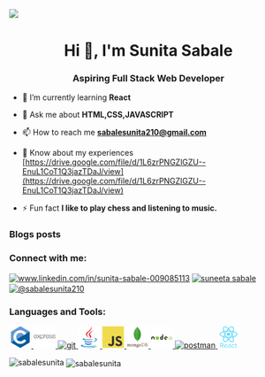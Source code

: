 <img src="https://blog.planview.com/wp-content/uploads/2020/01/Top-6-Software-Development-Methodologies.jpg" />
<h1 align="center">Hi 👋, I'm Sunita Sabale</h1>
<h3 align="center">Aspiring Full Stack Web Developer</h3>

- 🌱 I’m currently learning **React**

- 💬 Ask me about **HTML,CSS,JAVASCRIPT**

- 📫 How to reach me **sabalesunita210@gmail.com**

- 📄 Know about my experiences [https://drive.google.com/file/d/1L6zrPNGZlGZU--EnuL1CoT1Q3jazTDaJ/view](https://drive.google.com/file/d/1L6zrPNGZlGZU--EnuL1CoT1Q3jazTDaJ/view)

- ⚡ Fun fact **I like to play chess and listening to music.**

### Blogs posts
<!-- BLOG-POST-LIST:START -->
<!-- BLOG-POST-LIST:END -->

<h3 align="left">Connect with me:</h3>
<p align="left">
<a href="https://www.linkedin.com/in/sunita-sabale-009085113" target="blank"><img align="center" src="https://raw.githubusercontent.com/rahuldkjain/github-profile-readme-generator/master/src/images/icons/Social/linked-in-alt.svg" alt="www.linkedin.com/in/sunita-sabale-009085113" height="30" width="40" /></a>
<a href="https://fb.com/suneeta sabale" target="blank"><img align="center" src="https://raw.githubusercontent.com/rahuldkjain/github-profile-readme-generator/master/src/images/icons/Social/facebook.svg" alt="suneeta sabale" height="30" width="40" /></a>
<a href="https://medium.com/@sabalesunita210" target="blank"><img align="center" src="https://raw.githubusercontent.com/rahuldkjain/github-profile-readme-generator/master/src/images/icons/Social/medium.svg" alt="@sabalesunita210" height="30" width="40" /></a>
</p>

<h3 align="left">Languages and Tools:</h3>


<p align="left"> <a href="https://www.cprogramming.com/" target="_blank" rel="noreferrer"> <img src="https://raw.githubusercontent.com/devicons/devicon/master/icons/c/c-original.svg" alt="c" width="40" height="40"/> </a> <a href="https://expressjs.com" target="_blank" rel="noreferrer"> <img src="https://raw.githubusercontent.com/devicons/devicon/master/icons/express/express-original-wordmark.svg" alt="express" width="40" height="40"/> </a> <a href="https://git-scm.com/" target="_blank" rel="noreferrer"> <img src="https://www.vectorlogo.zone/logos/git-scm/git-scm-icon.svg" alt="git" width="40" height="40"/> </a> <a href="https://www.java.com" target="_blank" rel="noreferrer"> <img src="https://raw.githubusercontent.com/devicons/devicon/master/icons/java/java-original.svg" alt="java" width="40" height="40"/> </a> <a href="https://developer.mozilla.org/en-US/docs/Web/JavaScript" target="_blank" rel="noreferrer"> <img src="https://raw.githubusercontent.com/devicons/devicon/master/icons/javascript/javascript-original.svg" alt="javascript" width="40" height="40"/> </a> <a href="https://www.mongodb.com/" target="_blank" rel="noreferrer"> <img src="https://raw.githubusercontent.com/devicons/devicon/master/icons/mongodb/mongodb-original-wordmark.svg" alt="mongodb" width="40" height="40"/> </a> <a href="https://nodejs.org" target="_blank" rel="noreferrer"> <img src="https://raw.githubusercontent.com/devicons/devicon/master/icons/nodejs/nodejs-original-wordmark.svg" alt="nodejs" width="40" height="40"/> </a> <a href="https://postman.com" target="_blank" rel="noreferrer"> <img src="https://www.vectorlogo.zone/logos/getpostman/getpostman-icon.svg" alt="postman" width="40" height="40"/> </a> <a href="https://reactjs.org/" target="_blank" rel="noreferrer"> <img src="https://raw.githubusercontent.com/devicons/devicon/master/icons/react/react-original-wordmark.svg" alt="react" width="40" height="40"/> </a> </p>



<p><img align="left" src="https://github-readme-stats.vercel.app/api/top-langs?username=sabalesunita&show_icons=true&locale=en&layout=compact" alt="sabalesunita" /></p>


<p>&nbsp;<img align="center" src="https://github-readme-stats.vercel.app/api?username=sabalesunita&show_icons=true&locale=en" alt="sabalesunita" /></p>
